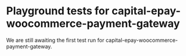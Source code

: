 # Playground tests for capital-epay-woocommerce-payment-gateway
We are still awaiting the first test run for capital-epay-woocommerce-payment-gateway.
